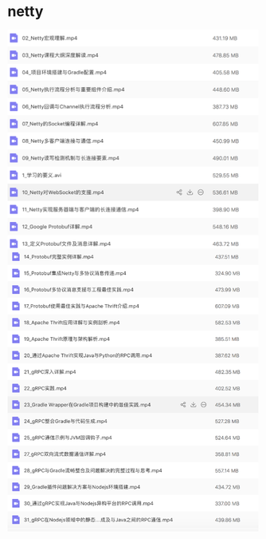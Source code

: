 # netty
![image](https://github.com/1244610964/netty/blob/master/1WX20181009-193141%402x.png)
![image](https://github.com/1244610964/netty/blob/master/2WX20181009-193455%402x.png)
